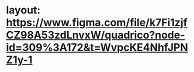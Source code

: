 # layout: https://www.figma.com/file/k7Fi1zjfCZ98A53zdLnvxW/quadrico?node-id=309%3A172&t=WvpcKE4NhfJPNZ1y-1
